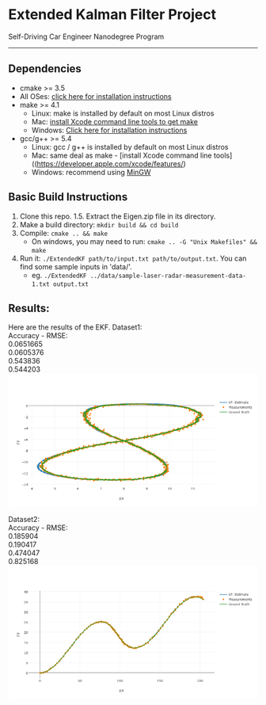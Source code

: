 # Extended Kalman Filter Project
Self-Driving Car Engineer Nanodegree Program

---

## Dependencies

* cmake >= 3.5
 * All OSes: [click here for installation instructions](https://cmake.org/install/)
* make >= 4.1
  * Linux: make is installed by default on most Linux distros
  * Mac: [install Xcode command line tools to get make](https://developer.apple.com/xcode/features/)
  * Windows: [Click here for installation instructions](http://gnuwin32.sourceforge.net/packages/make.htm)
* gcc/g++ >= 5.4
  * Linux: gcc / g++ is installed by default on most Linux distros
  * Mac: same deal as make - [install Xcode command line tools]((https://developer.apple.com/xcode/features/)
  * Windows: recommend using [MinGW](http://www.mingw.org/)

## Basic Build Instructions

1. Clone this repo.
1.5. Extract the Eigen.zip file in its directory.
2. Make a build directory: `mkdir build && cd build`
3. Compile: `cmake .. && make` 
   * On windows, you may need to run: `cmake .. -G "Unix Makefiles" && make`
4. Run it: `./ExtendedKF path/to/input.txt path/to/output.txt`. You can find
   some sample inputs in 'data/'.
    - eg. `./ExtendedKF ../data/sample-laser-radar-measurement-data-1.txt output.txt`

## Results: 
Here are the results of the EKF. 
Dataset1: <br/>
Accuracy - RMSE:<br/>
0.0651665<br/>
0.0605376<br/>
0.543836<br/>
0.544203<br/>
![alt text](https://github.com/keerthi2kiran/CarND-Extended-Kalman-Filter/blob/master/Images/Dataset1.png "Dataset 1")<br/>

Dataset2:<br/>
Accuracy - RMSE:<br/>
0.185904<br/>
0.190417<br/>
0.474047<br/>
0.825168<br/>
![alt text](https://github.com/keerthi2kiran/CarND-Extended-Kalman-Filter/blob/master/Images/Dataset2.png "Dataset 2")<br/>

